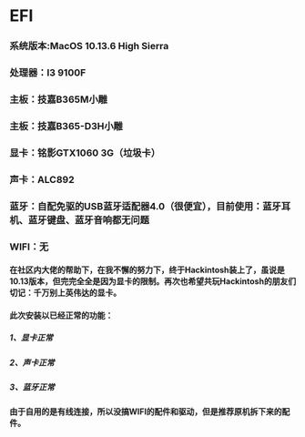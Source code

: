 # EFI
### 系统版本:MacOS 10.13.6 High Sierra
### 处理器：I3 9100F
### 主板：技嘉B365M小雕
### 主板：技嘉B365-D3H小雕
### 显卡：铭影GTX1060 3G（垃圾卡）
### 声卡：ALC892
### 蓝牙：自配免驱的USB蓝牙适配器4.0（很便宜），目前使用：蓝牙耳机、蓝牙键盘、蓝牙音响都无问题
### WIFI：无
#### 在社区内大佬的帮助下，在我不懈的努力下，终于Hackintosh装上了，虽说是10.13版本，但完完全全是因为显卡的限制。再次也希望共玩Hackintosh的朋友们切记：千万别上英伟达的显卡。
#### 此次安装以已经正常的功能：
##### 1、显卡正常
##### 2、声卡正常
##### 3、蓝牙正常
#### 由于自用的是有线连接，所以没搞WIFI的配件和驱动，但是推荐原机拆下来的配件。
